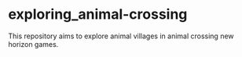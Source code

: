 # exploring_animal-crossing

This repository aims to explore animal villages in animal crossing new horizon games.
